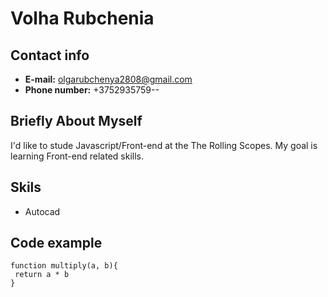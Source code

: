 # Volha Rubchenia

## Contact info
* **E-mail:** olgarubchenya2808@gmail.com
* **Phone number:** +3752935759--

## Briefly About Myself
I'd like to stude Javascript/Front-end at the The Rolling Scopes. My goal is learning Front-end related skills.

## Skils
* Autocad

## Code example
```
function multiply(a, b){
 return a * b
}
```